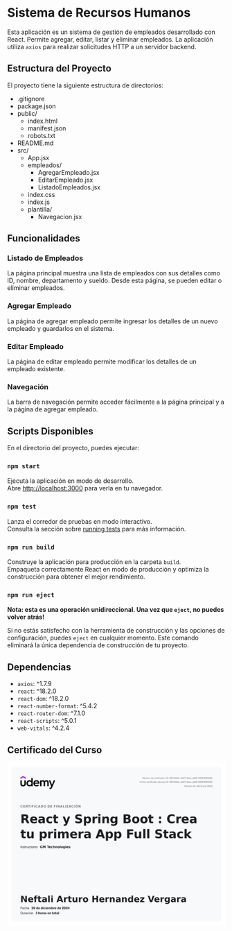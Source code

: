 # Sistema de Recursos Humanos

Esta aplicación es un sistema de gestión de empleados desarrollado con React. Permite agregar, editar, listar y eliminar empleados. La aplicación utiliza `axios` para realizar solicitudes HTTP a un servidor backend.

## Estructura del Proyecto

El proyecto tiene la siguiente estructura de directorios:
- .gitignore
- package.json
- public/
  - index.html
  - manifest.json
  - robots.txt
- README.md
- src/
  - App.jsx
  - empleados/
    - AgregarEmpleado.jsx
    - EditarEmpleado.jsx
    - ListadoEmpleados.jsx
  - index.css
  - index.js
  - plantilla/
    - Navegacion.jsx


## Funcionalidades

### Listado de Empleados

La página principal muestra una lista de empleados con sus detalles como ID, nombre, departamento y sueldo. Desde esta página, se pueden editar o eliminar empleados.

### Agregar Empleado

La página de agregar empleado permite ingresar los detalles de un nuevo empleado y guardarlos en el sistema.

### Editar Empleado

La página de editar empleado permite modificar los detalles de un empleado existente.

### Navegación

La barra de navegación permite acceder fácilmente a la página principal y a la página de agregar empleado.

## Scripts Disponibles

En el directorio del proyecto, puedes ejecutar:

### `npm start`

Ejecuta la aplicación en modo de desarrollo.\
Abre [http://localhost:3000](http://localhost:3000) para verla en tu navegador.

### `npm test`

Lanza el corredor de pruebas en modo interactivo.\
Consulta la sección sobre [running tests](https://facebook.github.io/create-react-app/docs/running-tests) para más información.

### `npm run build`

Construye la aplicación para producción en la carpeta `build`.\
Empaqueta correctamente React en modo de producción y optimiza la construcción para obtener el mejor rendimiento.

### `npm run eject`

**Nota: esta es una operación unidireccional. Una vez que `eject`, no puedes volver atrás!**

Si no estás satisfecho con la herramienta de construcción y las opciones de configuración, puedes `eject` en cualquier momento. Este comando eliminará la única dependencia de construcción de tu proyecto.

## Dependencias

- `axios`: ^1.7.9
- `react`: ^18.2.0
- `react-dom`: ^18.2.0
- `react-number-format`: ^5.4.2
- `react-router-dom`: ^7.1.0
- `react-scripts`: ^5.0.1
- `web-vitals`: ^4.2.4

## Certificado del Curso

![Certificado](/public/UC-597e98de-4b97-4ebe-ad68-9f081f995429.jpg)
